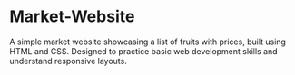 # Market-Website
 A simple market website showcasing a list of fruits with prices, built using HTML and CSS. Designed to practice basic web development skills and understand responsive layouts.
